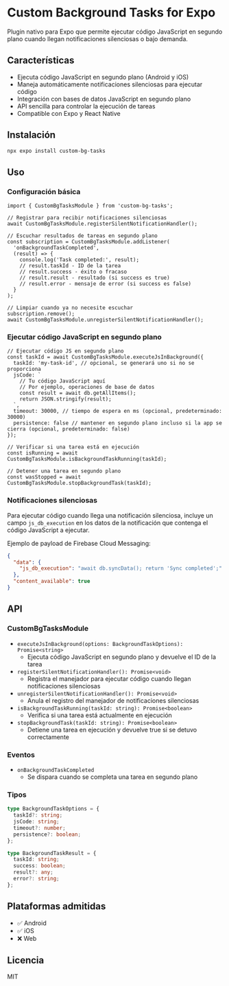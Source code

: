 # Custom Background Tasks for Expo

Plugin nativo para Expo que permite ejecutar código JavaScript en segundo plano cuando llegan notificaciones silenciosas o bajo demanda.

## Características

- Ejecuta código JavaScript en segundo plano (Android y iOS)
- Maneja automáticamente notificaciones silenciosas para ejecutar código
- Integración con bases de datos JavaScript en segundo plano
- API sencilla para controlar la ejecución de tareas
- Compatible con Expo y React Native

## Instalación

```bash
npx expo install custom-bg-tasks
```

## Uso

### Configuración básica

```tsx
import { CustomBgTasksModule } from 'custom-bg-tasks';

// Registrar para recibir notificaciones silenciosas
await CustomBgTasksModule.registerSilentNotificationHandler();

// Escuchar resultados de tareas en segundo plano
const subscription = CustomBgTasksModule.addListener(
  'onBackgroundTaskCompleted',
  (result) => {
    console.log('Task completed:', result);
    // result.taskId - ID de la tarea
    // result.success - éxito o fracaso
    // result.result - resultado (si success es true)
    // result.error - mensaje de error (si success es false)
  }
);

// Limpiar cuando ya no necesite escuchar
subscription.remove();
await CustomBgTasksModule.unregisterSilentNotificationHandler();
```

### Ejecutar código JavaScript en segundo plano

```tsx
// Ejecutar código JS en segundo plano
const taskId = await CustomBgTasksModule.executeJsInBackground({
  taskId: 'my-task-id', // opcional, se generará uno si no se proporciona
  jsCode: `
    // Tu código JavaScript aquí
    // Por ejemplo, operaciones de base de datos
    const result = await db.getAllItems();
    return JSON.stringify(result);
  `,
  timeout: 30000, // tiempo de espera en ms (opcional, predeterminado: 30000)
  persistence: false // mantener en segundo plano incluso si la app se cierra (opcional, predeterminado: false)
});

// Verificar si una tarea está en ejecución
const isRunning = await CustomBgTasksModule.isBackgroundTaskRunning(taskId);

// Detener una tarea en segundo plano
const wasStopped = await CustomBgTasksModule.stopBackgroundTask(taskId);
```

### Notificaciones silenciosas

Para ejecutar código cuando llega una notificación silenciosa, incluye un campo `js_db_execution` en los datos de la notificación que contenga el código JavaScript a ejecutar.

Ejemplo de payload de Firebase Cloud Messaging:

```json
{
  "data": {
    "js_db_execution": "await db.syncData(); return 'Sync completed';"
  },
  "content_available": true
}
```

## API

### CustomBgTasksModule

- `executeJsInBackground(options: BackgroundTaskOptions): Promise<string>`
  - Ejecuta código JavaScript en segundo plano y devuelve el ID de la tarea
- `registerSilentNotificationHandler(): Promise<void>`
  - Registra el manejador para ejecutar código cuando llegan notificaciones silenciosas
- `unregisterSilentNotificationHandler(): Promise<void>`
  - Anula el registro del manejador de notificaciones silenciosas
- `isBackgroundTaskRunning(taskId: string): Promise<boolean>`
  - Verifica si una tarea está actualmente en ejecución
- `stopBackgroundTask(taskId: string): Promise<boolean>`
  - Detiene una tarea en ejecución y devuelve true si se detuvo correctamente

### Eventos

- `onBackgroundTaskCompleted`
  - Se dispara cuando se completa una tarea en segundo plano

### Tipos

```typescript
type BackgroundTaskOptions = {
  taskId?: string;
  jsCode: string;
  timeout?: number;
  persistence?: boolean;
};

type BackgroundTaskResult = {
  taskId: string;
  success: boolean;
  result?: any;
  error?: string;
};
```

## Plataformas admitidas

- ✅ Android
- ✅ iOS
- ❌ Web

## Licencia

MIT 